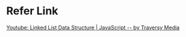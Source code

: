 # Refer Link

[Youtube: Linked List Data Structure | JavaScript -- by Traversy Media ](https://www.youtube.com/watch?v=ZBdE8DElQQU&ab_channel=TraversyMedia)
